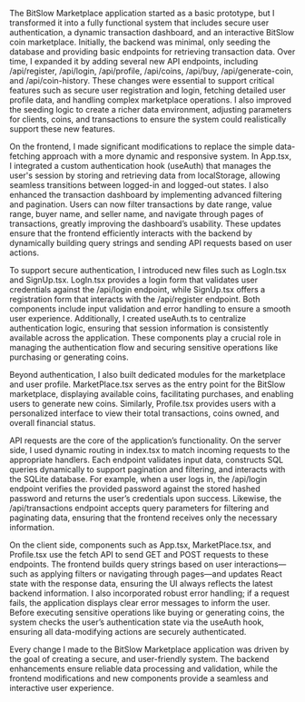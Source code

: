 The BitSlow Marketplace application started as a basic prototype, but I transformed it into a fully functional system that includes secure user authentication, a dynamic transaction dashboard, and an interactive BitSlow coin marketplace. Initially, the backend was minimal, only seeding the database and providing basic endpoints for retrieving transaction data. Over time, I expanded it by adding several new API endpoints, including /api/register, /api/login, /api/profile, /api/coins, /api/buy, /api/generate-coin, and /api/coin-history. These changes were essential to support critical features such as secure user registration and login, fetching detailed user profile data, and handling complex marketplace operations. I also improved the seeding logic to create a richer data environment, adjusting parameters for clients, coins, and transactions to ensure the system could realistically support these new features.

On the frontend, I made significant modifications to replace the simple data-fetching approach with a more dynamic and responsive system. In App.tsx, I integrated a custom authentication hook (useAuth) that manages the user's session by storing and retrieving data from localStorage, allowing seamless transitions between logged-in and logged-out states. I also enhanced the transaction dashboard by implementing advanced filtering and pagination. Users can now filter transactions by date range, value range, buyer name, and seller name, and navigate through pages of transactions, greatly improving the dashboard’s usability. These updates ensure that the frontend efficiently interacts with the backend by dynamically building query strings and sending API requests based on user actions.

To support secure authentication, I introduced new files such as LogIn.tsx and SignUp.tsx. LogIn.tsx provides a login form that validates user credentials against the /api/login endpoint, while SignUp.tsx offers a registration form that interacts with the /api/register endpoint. Both components include input validation and error handling to ensure a smooth user experience. Additionally, I created useAuth.ts to centralize authentication logic, ensuring that session information is consistently available across the application. These components play a crucial role in managing the authentication flow and securing sensitive operations like purchasing or generating coins.

Beyond authentication, I also built dedicated modules for the marketplace and user profile. MarketPlace.tsx serves as the entry point for the BitSlow marketplace, displaying available coins, facilitating purchases, and enabling users to generate new coins. Similarly, Profile.tsx provides users with a personalized interface to view their total transactions, coins owned, and overall financial status.

API requests are the core of the application’s functionality. On the server side, I used dynamic routing in index.tsx to match incoming requests to the appropriate handlers. Each endpoint validates input data, constructs SQL queries dynamically to support pagination and filtering, and interacts with the SQLite database. For example, when a user logs in, the /api/login endpoint verifies the provided password against the stored hashed password and returns the user’s credentials upon success. Likewise, the /api/transactions endpoint accepts query parameters for filtering and paginating data, ensuring that the frontend receives only the necessary information.

On the client side, components such as App.tsx, MarketPlace.tsx, and Profile.tsx use the fetch API to send GET and POST requests to these endpoints. The frontend builds query strings based on user interactions—such as applying filters or navigating through pages—and updates React state with the response data, ensuring the UI always reflects the latest backend information. I also incorporated robust error handling; if a request fails, the application displays clear error messages to inform the user. Before executing sensitive operations like buying or generating coins, the system checks the user’s authentication state via the useAuth hook, ensuring all data-modifying actions are securely authenticated.

Every change I made to the BitSlow Marketplace application was driven by the goal of creating a secure, and user-friendly system. The backend enhancements ensure reliable data processing and validation, while the frontend modifications and new components provide a seamless and interactive user experience.